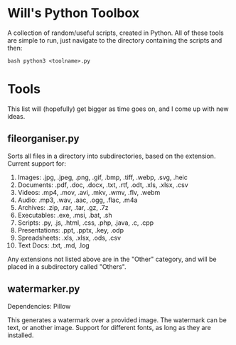 # Will's Python Toolbox
A collection of random/useful scripts, created in Python.
All of these tools are simple to run, just navigate to the directory containing the scripts and then:

`bash
python3 <toolname>.py
`

# Tools
This list will (hopefully) get bigger as time goes on, and I come up with new ideas.

## fileorganiser.py

Sorts all files in a directory into subdirectories, based on the extension. Current support for:

<ol>
  <li>Images: .jpg, .jpeg, .png, .gif, .bmp, .tiff, .webp, .svg, .heic</li>
  <li>Documents: .pdf, .doc, .docx, .txt, .rtf, .odt, .xls, .xlsx, .csv</li>
  <li>Videos: .mp4, .mov, .avi, .mkv, .wmv, .flv, .webm</li>
  <li>Audio: .mp3, .wav, .aac, .ogg, .flac, .m4a</li>
  <li>Archives: .zip, .rar, .tar, .gz, .7z</li>
  <li>Executables: .exe, .msi, .bat, .sh</li>
  <li>Scripts: .py, .js, .html, .css, .php, .java, .c, .cpp</li>
  <li>Presentations: .ppt, .pptx, .key, .odp</li>
  <li>Spreadsheets: .xls, .xlsx, .ods, .csv</li>
  <li>Text Docs: .txt, .md, .log</li>
</ol>

Any extensions not listed above are in the "Other" category, and will be placed in a subdirectory called "Others".


## watermarker.py

Dependencies: Pillow

This generates a watermark over a provided image. The watermark can be text, or another image. Support for different fonts, as long as they are installed.

